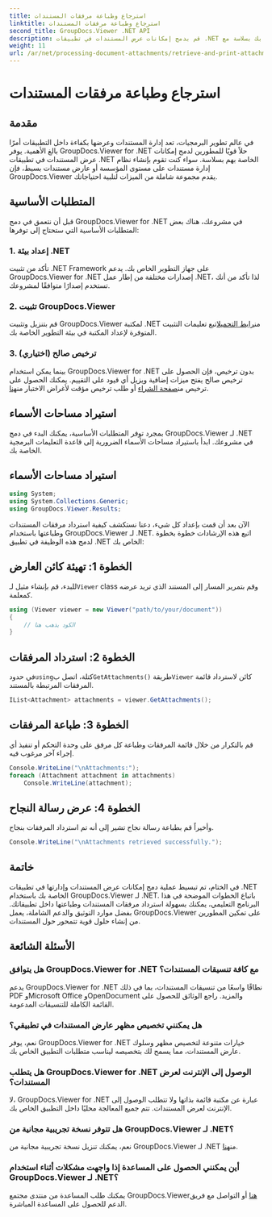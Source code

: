 ```yaml
---
title: استرجاع وطباعة مرفقات المستندات
linktitle: استرجاع وطباعة مرفقات المستندات
second_title: GroupDocs.Viewer .NET API
description: قم بدمج إمكانات عرض المستندات في تطبيقات .NET الخاصة بك بسلاسة مع GroupDocs.Viewer لـ .NET. استرجاع وطباعة مرفقات المستندات دون عناء.
weight: 11
url: /ar/net/processing-document-attachments/retrieve-and-print-attachments/
---
```


# استرجاع وطباعة مرفقات المستندات

## مقدمة
في عالم تطوير البرمجيات، تعد إدارة المستندات وعرضها بكفاءة داخل التطبيقات أمرًا بالغ الأهمية. يوفر GroupDocs.Viewer for .NET حلاً قويًا للمطورين لدمج إمكانات عرض المستندات في تطبيقات .NET الخاصة بهم بسلاسة. سواء كنت تقوم بإنشاء نظام إدارة مستندات على مستوى المؤسسة أو عارض مستندات بسيط، فإن GroupDocs.Viewer يقدم مجموعة شاملة من الميزات لتلبية احتياجاتك.
## المتطلبات الأساسية
قبل أن نتعمق في دمج GroupDocs.Viewer for .NET في مشروعك، هناك بعض المتطلبات الأساسية التي ستحتاج إلى توفرها:
### 1. إعداد بيئة .NET
تأكد من تثبيت .NET Framework على جهاز التطوير الخاص بك. يدعم GroupDocs.Viewer for .NET إصدارات مختلفة من إطار عمل .NET، لذا تأكد من أنك تستخدم إصدارًا متوافقًا لمشروعك.
### 2. تثبيت GroupDocs.Viewer
 قم بتنزيل وتثبيت GroupDocs.Viewer لمكتبة .NET من[رابط التحميل](https://releases.groupdocs.com/viewer/net/)اتبع تعليمات التثبيت المتوفرة لإعداد المكتبة في بيئة التطوير الخاصة بك.
### 3. ترخيص صالح (اختياري)
 بينما يمكن استخدام GroupDocs.Viewer for .NET بدون ترخيص، فإن الحصول على ترخيص صالح يفتح ميزات إضافية ويزيل أي قيود على التقييم. يمكنك الحصول على ترخيص من[صفحة الشراء](https://purchase.groupdocs.com/buy) أو طلب ترخيص مؤقت لأغراض الاختبار من[هنا](https://purchase.groupdocs.com/temporary-license/).

## استيراد مساحات الأسماء
بمجرد توفر المتطلبات الأساسية، يمكنك البدء في دمج GroupDocs.Viewer لـ .NET في مشروعك. ابدأ باستيراد مساحات الأسماء الضرورية إلى قاعدة التعليمات البرمجية الخاصة بك.
## استيراد مساحات الأسماء
```csharp
using System;
using System.Collections.Generic;
using GroupDocs.Viewer.Results;
```

الآن بعد أن قمت بإعداد كل شيء، دعنا نستكشف كيفية استرداد مرفقات المستندات وطباعتها باستخدام GroupDocs.Viewer لـ .NET. اتبع هذه الإرشادات خطوة بخطوة لدمج هذه الوظيفة في تطبيق .NET الخاص بك:
## الخطوة 1: تهيئة كائن العارض
 للبدء، قم بإنشاء مثيل لـ`Viewer` class وقم بتمرير المسار إلى المستند الذي تريد عرضه كمعلمة.
```csharp
using (Viewer viewer = new Viewer("path/to/your/document"))
{
    // الكود يذهب هنا
}
```
## الخطوة 2: استرداد المرفقات
 في حدود`using`كتلة، اتصل ب`GetAttachments()` طريقة`Viewer` كائن لاسترداد قائمة المرفقات المرتبطة بالمستند.
```csharp
IList<Attachment> attachments = viewer.GetAttachments();
```
## الخطوة 3: طباعة المرفقات
قم بالتكرار من خلال قائمة المرفقات وطباعة كل مرفق على وحدة التحكم أو تنفيذ أي إجراء آخر مرغوب فيه.
```csharp
Console.WriteLine("\nAttachments:");
foreach (Attachment attachment in attachments)
    Console.WriteLine(attachment);
```
## الخطوة 4: عرض رسالة النجاح
وأخيراً قم بطباعة رسالة نجاح تشير إلى أنه تم استرداد المرفقات بنجاح.
```csharp
Console.WriteLine("\nAttachments retrieved successfully.");
```

## خاتمة
في الختام، تم تبسيط عملية دمج إمكانات عرض المستندات وإدارتها في تطبيقات .NET الخاصة بك باستخدام GroupDocs.Viewer لـ .NET. باتباع الخطوات الموضحة في هذا البرنامج التعليمي، يمكنك بسهولة استرداد مرفقات المستندات وطباعتها داخل تطبيقاتك. بفضل موارد التوثيق والدعم الشاملة، يعمل GroupDocs.Viewer على تمكين المطورين من إنشاء حلول قوية تتمحور حول المستندات.
## الأسئلة الشائعة
### هل يتوافق GroupDocs.Viewer for .NET مع كافة تنسيقات المستندات؟
يدعم GroupDocs.Viewer for .NET نطاقًا واسعًا من تنسيقات المستندات، بما في ذلك PDF وMicrosoft Office وOpenDocument والمزيد. راجع الوثائق للحصول على القائمة الكاملة للتنسيقات المدعومة.
### هل يمكنني تخصيص مظهر عارض المستندات في تطبيقي؟
نعم، يوفر GroupDocs.Viewer for .NET خيارات متنوعة لتخصيص مظهر وسلوك عارض المستندات، مما يسمح لك بتخصيصه ليناسب متطلبات التطبيق الخاص بك.
### هل يتطلب GroupDocs.Viewer for .NET الوصول إلى الإنترنت لعرض المستندات؟
لا، GroupDocs.Viewer for .NET عبارة عن مكتبة قائمة بذاتها ولا تتطلب الوصول إلى الإنترنت لعرض المستندات. تتم جميع المعالجة محليًا داخل التطبيق الخاص بك.
### هل تتوفر نسخة تجريبية مجانية من GroupDocs.Viewer لـ .NET؟
 نعم، يمكنك تنزيل نسخة تجريبية مجانية من GroupDocs.Viewer لـ .NET من[هنا](https://releases.groupdocs.com/).
### أين يمكنني الحصول على المساعدة إذا واجهت مشكلات أثناء استخدام GroupDocs.Viewer لـ .NET؟
 يمكنك طلب المساعدة من منتدى مجتمع GroupDocs.Viewer[هنا](https://forum.groupdocs.com/c/viewer/9) أو التواصل مع فريق الدعم للحصول على المساعدة المباشرة.